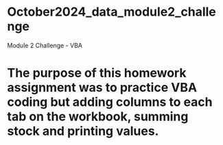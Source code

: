 # October2024_data_module2_challenge
Module 2 Challenge - VBA
# The purpose of this homework assignment was to practice VBA coding but adding columns to each tab on the workbook, summing stock and printing values.